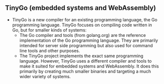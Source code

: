 ## TinyGo (embedded systems and WebAssembly)
- TinyGo is a new compiler for an existing programming language, the Go programming language. TinyGo focuses on compiling code written in Go, but for smaller kinds of systems:
	- The Go compiler and tools (from golang.org) are the reference implementation of the Go programming language. They are primarily intended for server side programming but also used for command line tools and other purposes.
	- The TinyGo project implements the exact same programming language. However, TinyGo uses a different compiler and tools to make it suited for embedded systems and WebAssembly. It does this primarily by creating much smaller binaries and targeting a much wider variety of systems.